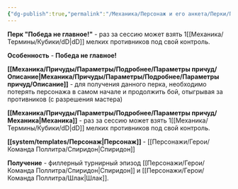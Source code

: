 ```yaml
---
{"dg-publish":true,"permalink":"/Механика/Персонаж и его анкета/Перки/Победа не главное!/","noteIcon":"","created":"2025-10-12T10:43:43.863+03:00","updated":"2025-10-20T13:31:30.026+03:00"}
---
```



**Перк "Победа не главное!"** - раз за сессию может взять 1[[Механика/Термины/Кубики/dD\|dD]] мелких противников под свой контроль.  

**Особенность** - **Победа не главное!**

**[[Механика/Причуды/Параметры/Подробнее/Параметры причуд/Описание\|Механика/Причуды/Параметры/Подробнее/Параметры причуд/Описание]]** - для получения данного перка, необходимо потерять персонажа в самом начале и продолжить бой, отыгрывая за противников (с разрешения мастера)

**[[Механика/Причуды/Параметры/Подробнее/Параметры причуд/Механика\|Механика]]** - раз за сессию может взять 1[[Механика/Термины/Кубики/dD\|dD]] мелких противников под свой контроль.  

**[[system/templates/Персонаж\|Персонаж]]** - [[Персонажи/Герои/Команда Поллитра/Спиридон\|Спиридон]]

**Получение** - филлерный турнирный эпизод [[Персонажи/Герои/Команда Поллитра/Спиридон\|Спиридон]] и [[Персонажи/Герои/Команда Поллитра/Шлак\|Шлак]]. 